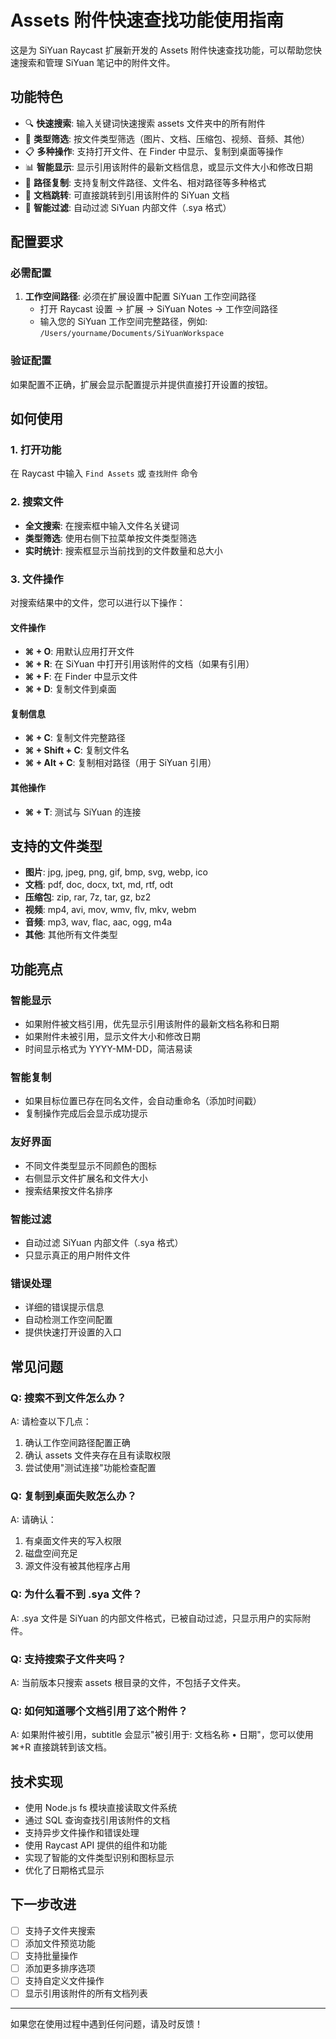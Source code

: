 # Assets 附件快速查找功能使用指南

这是为 SiYuan Raycast 扩展新开发的 Assets 附件快速查找功能，可以帮助您快速搜索和管理 SiYuan 笔记中的附件文件。

## 功能特色

- 🔍 **快速搜索**: 输入关键词快速搜索 assets 文件夹中的所有附件
- 📁 **类型筛选**: 按文件类型筛选（图片、文档、压缩包、视频、音频、其他）
- 📋 **多种操作**: 支持打开文件、在 Finder 中显示、复制到桌面等操作
- 📊 **智能显示**: 显示引用该附件的最新文档信息，或显示文件大小和修改日期
- 🔗 **路径复制**: 支持复制文件路径、文件名、相对路径等多种格式
- 📖 **文档跳转**: 可直接跳转到引用该附件的 SiYuan 文档
- 🚫 **智能过滤**: 自动过滤 SiYuan 内部文件（.sya 格式）

## 配置要求

### 必需配置
1. **工作空间路径**: 必须在扩展设置中配置 SiYuan 工作空间路径
   - 打开 Raycast 设置 → 扩展 → SiYuan Notes → 工作空间路径
   - 输入您的 SiYuan 工作空间完整路径，例如: `/Users/yourname/Documents/SiYuanWorkspace`

### 验证配置
如果配置不正确，扩展会显示配置提示并提供直接打开设置的按钮。

## 如何使用

### 1. 打开功能
在 Raycast 中输入 `Find Assets` 或 `查找附件` 命令

### 2. 搜索文件
- **全文搜索**: 在搜索框中输入文件名关键词
- **类型筛选**: 使用右侧下拉菜单按文件类型筛选
- **实时统计**: 搜索框显示当前找到的文件数量和总大小

### 3. 文件操作
对搜索结果中的文件，您可以进行以下操作：

#### 文件操作
- **⌘ + O**: 用默认应用打开文件
- **⌘ + R**: 在 SiYuan 中打开引用该附件的文档（如果有引用）
- **⌘ + F**: 在 Finder 中显示文件
- **⌘ + D**: 复制文件到桌面

#### 复制信息
- **⌘ + C**: 复制文件完整路径
- **⌘ + Shift + C**: 复制文件名
- **⌘ + Alt + C**: 复制相对路径（用于 SiYuan 引用）

#### 其他操作
- **⌘ + T**: 测试与 SiYuan 的连接

## 支持的文件类型

- **图片**: jpg, jpeg, png, gif, bmp, svg, webp, ico
- **文档**: pdf, doc, docx, txt, md, rtf, odt
- **压缩包**: zip, rar, 7z, tar, gz, bz2
- **视频**: mp4, avi, mov, wmv, flv, mkv, webm
- **音频**: mp3, wav, flac, aac, ogg, m4a
- **其他**: 其他所有文件类型

## 功能亮点

### 智能显示
- 如果附件被文档引用，优先显示引用该附件的最新文档名称和日期
- 如果附件未被引用，显示文件大小和修改日期
- 时间显示格式为 YYYY-MM-DD，简洁易读

### 智能复制
- 如果目标位置已存在同名文件，会自动重命名（添加时间戳）
- 复制操作完成后会显示成功提示

### 友好界面
- 不同文件类型显示不同颜色的图标
- 右侧显示文件扩展名和文件大小
- 搜索结果按文件名排序

### 智能过滤
- 自动过滤 SiYuan 内部文件（.sya 格式）
- 只显示真正的用户附件文件

### 错误处理
- 详细的错误提示信息
- 自动检测工作空间配置
- 提供快速打开设置的入口

## 常见问题

### Q: 搜索不到文件怎么办？
A: 请检查以下几点：
1. 确认工作空间路径配置正确
2. 确认 assets 文件夹存在且有读取权限
3. 尝试使用"测试连接"功能检查配置

### Q: 复制到桌面失败怎么办？
A: 请确认：
1. 有桌面文件夹的写入权限
2. 磁盘空间充足
3. 源文件没有被其他程序占用

### Q: 为什么看不到 .sya 文件？
A: .sya 文件是 SiYuan 的内部文件格式，已被自动过滤，只显示用户的实际附件。

### Q: 支持搜索子文件夹吗？
A: 当前版本只搜索 assets 根目录的文件，不包括子文件夹。

### Q: 如何知道哪个文档引用了这个附件？
A: 如果附件被引用，subtitle 会显示"被引用于: 文档名称 • 日期"，您可以使用 ⌘+R 直接跳转到该文档。

## 技术实现

- 使用 Node.js fs 模块直接读取文件系统
- 通过 SQL 查询查找引用该附件的文档
- 支持异步文件操作和错误处理
- 使用 Raycast API 提供的组件和功能
- 实现了智能的文件类型识别和图标显示
- 优化了日期格式显示

## 下一步改进

- [ ] 支持子文件夹搜索
- [ ] 添加文件预览功能
- [ ] 支持批量操作
- [ ] 添加更多排序选项
- [ ] 支持自定义文件操作
- [ ] 显示引用该附件的所有文档列表

---

如果您在使用过程中遇到任何问题，请及时反馈！